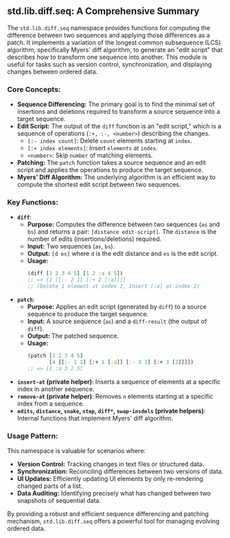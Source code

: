 ## std.lib.diff.seq: A Comprehensive Summary

The `std.lib.diff.seq` namespace provides functions for computing the difference between two sequences and applying those differences as a patch. It implements a variation of the longest common subsequence (LCS) algorithm, specifically Myers' diff algorithm, to generate an "edit script" that describes how to transform one sequence into another. This module is useful for tasks such as version control, synchronization, and displaying changes between ordered data.

### Core Concepts:

*   **Sequence Differencing:** The primary goal is to find the minimal set of insertions and deletions required to transform a source sequence into a target sequence.
*   **Edit Script:** The output of the `diff` function is an "edit script," which is a sequence of operations (`:+, :-, <number>`) describing the changes.
    *   `[:- index count]`: Delete `count` elements starting at `index`.
    *   `[:+ index elements]`: Insert `elements` at `index`.
    *   `<number>`: Skip `number` of matching elements.
*   **Patching:** The `patch` function takes a source sequence and an edit script and applies the operations to produce the target sequence.
*   **Myers' Diff Algorithm:** The underlying algorithm is an efficient way to compute the shortest edit script between two sequences.

### Key Functions:

*   **`diff`**:
    *   **Purpose:** Computes the difference between two sequences (`as` and `bs`) and returns a pair: `[distance edit-script]`. The `distance` is the number of edits (insertions/deletions) required.
    *   **Input:** Two sequences (`as`, `bs`).
    *   **Output:** `[d es]` where `d` is the edit distance and `es` is the edit script.
    *   **Usage:**
        ```clojure
        (diff [1 2 3 4 5] [1 2 :a 4 5])
        ;; => [2 [[:- 2 1] [:+ 2 [:a]]]]
        ;; (Delete 1 element at index 2, Insert [:a] at index 2)
        ```
*   **`patch`**:
    *   **Purpose:** Applies an edit script (generated by `diff`) to a source sequence to produce the target sequence.
    *   **Input:** A source sequence (`as`) and a `diff-result` (the output of `diff`).
    *   **Output:** The patched sequence.
    *   **Usage:**
        ```clojure
        (patch [1 2 3 4 5]
               [4 [[:- 1 1] [:+ 1 [:a]] [:- 3 1] [:+ 3 [2]]]])
        ;; => [1 :a 3 2 5]
        ```
*   **`insert-at` (private helper)**: Inserts a sequence of elements at a specific index in another sequence.
*   **`remove-at` (private helper)**: Removes `n` elements starting at a specific index from a sequence.
*   **`edits`, `distance`, `snake`, `step`, `diff*`, `swap-insdels` (private helpers)**: Internal functions that implement Myers' diff algorithm.

### Usage Pattern:

This namespace is valuable for scenarios where:
*   **Version Control:** Tracking changes in text files or structured data.
*   **Synchronization:** Reconciling differences between two versions of data.
*   **UI Updates:** Efficiently updating UI elements by only re-rendering changed parts of a list.
*   **Data Auditing:** Identifying precisely what has changed between two snapshots of sequential data.

By providing a robust and efficient sequence differencing and patching mechanism, `std.lib.diff.seq` offers a powerful tool for managing evolving ordered data.